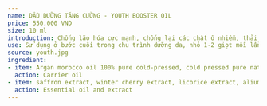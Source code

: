 ```yaml
---
name: DẦU DƯỠNG TĂNG CƯỜNG - YOUTH BOOSTER OIL
price: 550,000 VND
size: 10 ml
introduction: Chống lão hóa cực mạnh, chống lại các chất ô nhiễm, thải độc cho da. Làm đều màu da, làm da sáng màu lên trông thấy, đồng nghĩa với xóa mờ thâm. Hỗ trợ trị mụn, chống viêm mụn, giúp da mau lành sau mụn, hạn chế vết thâm, sẹo mụn. Hồi phục tổn thương cho da sau cháy nắng, lăn kim, laser, peel, … Giữ ẩm cho da giữ bề mặt da căng mịn trong nhiều giờ.
use: Sử dụng ở bước cuối trong chu trình dưỡng da, nhỏ 1-2 giọt mỗi lần. Xoa đều trên tay rồi áp tay vào vùng mũi để thư giãn với hương thơm trị liệu, sau đó áp tay vào vùng mặt và cổ.
source: youth.jpg
ingredient: 
- item: Argan morocco oil 100% pure cold-pressed, cold pressed pure natural Pomegranate oil, pure passion fruit oil, rosehip oil, grapeseed oil, turmeric oil, fenugreek oil, chamomile oil, manjistha oil, liquorice oil, neroli oil, sandalwood oil, jojoba oil, carrot seed oil, wheat germ oil, evening primrose oil, saffron oil, orange oil, laksha oil, katuki oil, cedrus deodara oil, saussurea lappa oil, shatawa oil, curcumin oil.
  action: Carrier oil
- item: saffron extract, winter cherry extract, licorice extract, alium cepa extract, piper betel extract, rasna extract, avocado extract, chamomile extract, rice bran extract, clarysage extract, green tea extract, fenugreek extract, rosa centifolia extract, foenum gracium extract, sida rhombifolia extract, lemon essential oil, geranium essential oil, frankincense essential oil, black rose essential oil, tagete afrique pure essential oil, Otto rose essential oil, Bangalore rose essential oil, ylang ylang essential oil. 
  action: Essential oil and extract
---
```


